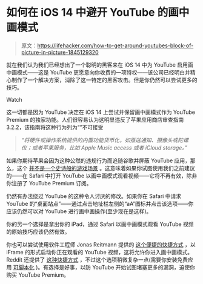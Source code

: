 # 如何在 iOS 14 中避开 YouTube 的画中画模式

> 原文：<https://lifehacker.com/how-to-get-around-youtubes-block-of-picture-in-picture-1845129320>

就在我们认为我们已经想出了一个聪明的黑客来在 iOS 14 中为 YouTube 启用画中画模式——这是 YouTube 更愿意向你收费的一项特权——该公司已经明白并精心制作了一个解决方案，消除了这一特定的黑客攻击。但是你仍然可以尝试更多的技巧。

Watch

这一切都是因为 YouTube 决定在 iOS 14 上尝试并保留画中画模式作为 YouTube Premium 的独家功能。人们很容易认为这明显违反了苹果应用商店审查指南 3.2.2，该指南将这种行为列为“”不可接受

> *“将硬件或操作系统提供的内置功能货币化，如推送通知、摄像头或陀螺仪；或者苹果服务，比如 Apple Music access 或者 iCloud storage。”*

如果你期待苹果会因为这种公然的违规行为而追随谷歌并屏蔽 YouTube 应用，那么，这个 [并不是一个史诗般的游戏场景](https://lifehacker.com/how-to-ask-for-a-refund-for-fortnite-v-bucks-1844726936) 。这意味着如果你试图使用我们之前建议的——在 Safari 中打开 YouTube 以画中画模式观看视频——它将不再有效，除非你注册了 YouTube Premium 订阅。

仍然有办法绕过 YouTube 的这种令人讨厌的修改。如果你在 Safari 中请求 YouTube 的“桌面站点”——通过点击地址栏左侧的“aA”图标并点击该选项——你应该仍然可以对 YouTube 进行画中画操作(至少现在是这样)。

你的另一个选择是拿出你的 iPad，通过 Safari 以画中画模式观看 YouTube 视频的原始技巧应该仍然有效。

你也可以尝试使用软件工程师 Jonas Reitmann 提供的 [这个便捷的快捷方式](https://jonas.re/posts/youtube-pip) ，以 iFrame 的形式启动你正在观看的 YouTube 视频，这将允许你进入画中画模式。Reddit 还提供了 [这种快捷方式](https://www.reddit.com/r/iOSBeta/comments/i29ieg/youtube_pip_shortcut_v3_for_ios14/g02q1o3) ，不过这个选项稍微复杂一点(需要你安装免费应用 [可脚本化](https://apps.apple.com/dk/app/scriptable/id1405459188) )。有选择是好事，以防 YouTube 开始试图堵塞更多的漏洞，迫使你购买 YouTube Premium。